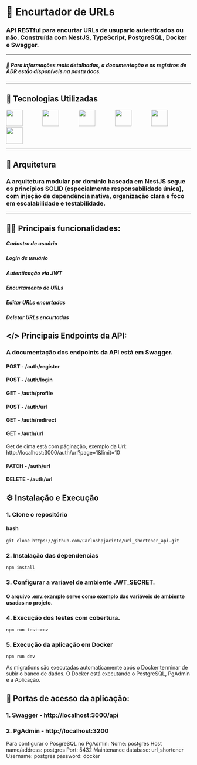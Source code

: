 # 🔗 Encurtador de URLs 

### API RESTful para encurtar URLs de usupario autenticados ou não. Construída com NestJS, TypeScript, PostgreSQL, Docker e Swagger.

---

##### 📄 Para informações mais detalhadas, a documentação e os registros de ADR estão disponíveis na pasta docs.

---

## 🚀 Tecnologias Utilizadas

<div>
  <img src="https://cdn.jsdelivr.net/gh/devicons/devicon@latest/icons/nestjs/nestjs-original.svg" width="45" height="45" style="margin-right: 50px;"/>
  <img src="https://cdn.jsdelivr.net/gh/devicons/devicon@latest/icons/nodejs/nodejs-original-wordmark.svg" width="45" height="45" style="margin-right: 50px;"/>
  <img src="https://cdn.jsdelivr.net/gh/devicons/devicon@latest/icons/typescript/typescript-original.svg" width="45" height="45" style="margin-right: 50px;"/>
  <img src="https://cdn.jsdelivr.net/gh/devicons/devicon@latest/icons/postgresql/postgresql-original-wordmark.svg" height="45" style="margin-right: 50px;"/>
  <img src="https://cdn.jsdelivr.net/gh/devicons/devicon@latest/icons/jest/jest-plain.svg" width="45" height="45"/>
  <img src="https://cdn.jsdelivr.net/gh/devicons/devicon@latest/icons/swagger/swagger-original-wordmark.svg" height="45" style="margin-right: 50px;"/>
</div>

---

## 📁 Arquitetura

### A arquitetura modular por domínio baseada em NestJS segue os princípios SOLID (especialmente responsabilidade única), com injeção de dependência nativa, organização clara e foco em escalabilidade e testabilidade.

---

## 👨‍💻 Principais funcionalidades:

 ##### Cadastro de usuário
 ##### Login de usuário
 ##### Autenticação via JWT
 ##### Encurtamento de URLs
 ##### Editar URLs encurtadas
 ##### Deletar URLs encurtadas

## </> Principais Endpoints da API:

### A documentação dos endpoints da API está em Swagger.

#### POST - /auth/register

#### POST - /auth/login

#### GET - /auth/profile

#### POST - /auth/url

#### GET - /auth/redirect

#### GET - /auth/url

Get de cima está com páginação, exemplo da Url: http://localhost:3000/auth/url?page=1&limit=10

#### PATCH - /auth/url

#### DELETE - /auth/url

## ⚙️ Instalação e Execução

### 1. Clone o repositório

#### bash

    git clone https://github.com/Carloshpjacinto/url_shortener_api.git

### 2. Instalação das dependencias

    npm install

### 3. Configurar a variavel de ambiente JWT_SECRET.

#### O arquivo .env.example serve como exemplo das variáveis de ambiente usadas no projeto.

### 4. Execução dos testes com cobertura.

    npm run test:cov

### 5. Execução da aplicação em Docker

    npm run dev

As migrations são executadas automaticamente após o Docker terminar de subir o banco de dados.
O Docker está executando o PostgreSQL, PgAdmin e a Aplicação.

## 🚪 Portas de acesso da aplicação:

### 1. Swagger - http://localhost:3000/api

### 2. PgAdmin - http://localhost:3200

Para configurar o PosgreSQL no PgAdmin:
Nome: postgres
Host name/address: postgres
Port: 5432
Maintenance database: url_shortener
Username: postgres
password: docker
